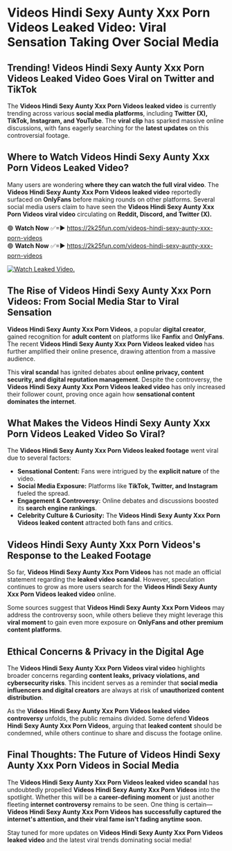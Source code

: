 # Videos Hindi Sexy Aunty Xxx Porn Videos Leaked Video: Viral Sensation Taking Over Social Media

## **Trending! Videos Hindi Sexy Aunty Xxx Porn Videos Leaked Video Goes Viral on Twitter and TikTok**
The **Videos Hindi Sexy Aunty Xxx Porn Videos leaked video** is currently trending across various **social media platforms**, including **Twitter (X), TikTok, Instagram, and YouTube**. The **viral clip** has sparked massive online discussions, with fans eagerly searching for the **latest updates** on this controversial footage.

## **Where to Watch Videos Hindi Sexy Aunty Xxx Porn Videos Leaked Video?**
Many users are wondering **where they can watch the full viral video**. The **Videos Hindi Sexy Aunty Xxx Porn Videos leaked video** reportedly surfaced on **OnlyFans** before making rounds on other platforms. Several social media users claim to have seen the **Videos Hindi Sexy Aunty Xxx Porn Videos viral video** circulating on **Reddit, Discord, and Twitter (X).**

🟢 **Watch Now** ✅=► https://2k25fun.com/videos-hindi-sexy-aunty-xxx-porn-videos  
🟢 **Watch Now** ✅=► https://2k25fun.com/videos-hindi-sexy-aunty-xxx-porn-videos  

[![Watch Leaked Video.](https://miro.medium.com/v2/resize:fit:828/format:webp/1*cilzJN44JGOrTw9NJCrNHA.gif "Watch Leaked Video")](https://2k25fun.com/videos-hindi-sexy-aunty-xxx-porn-videos)

## **The Rise of Videos Hindi Sexy Aunty Xxx Porn Videos: From Social Media Star to Viral Sensation**
**Videos Hindi Sexy Aunty Xxx Porn Videos**, a popular **digital creator**, gained recognition for **adult content** on platforms like **Fanfix** and **OnlyFans**. The recent **Videos Hindi Sexy Aunty Xxx Porn Videos leaked video** has further amplified their online presence, drawing attention from a massive audience.

This **viral scandal** has ignited debates about **online privacy, content security, and digital reputation management**. Despite the controversy, the **Videos Hindi Sexy Aunty Xxx Porn Videos leaked video** has only increased their follower count, proving once again how **sensational content dominates the internet**.

## **What Makes the Videos Hindi Sexy Aunty Xxx Porn Videos Leaked Video So Viral?**
The **Videos Hindi Sexy Aunty Xxx Porn Videos leaked footage** went viral due to several factors:
- **Sensational Content:** Fans were intrigued by the **explicit nature** of the video.
- **Social Media Exposure:** Platforms like **TikTok, Twitter, and Instagram** fueled the spread.
- **Engagement & Controversy:** Online debates and discussions boosted its **search engine rankings**.
- **Celebrity Culture & Curiosity:** The **Videos Hindi Sexy Aunty Xxx Porn Videos leaked content** attracted both fans and critics.

## **Videos Hindi Sexy Aunty Xxx Porn Videos's Response to the Leaked Footage**
So far, **Videos Hindi Sexy Aunty Xxx Porn Videos** has not made an official statement regarding the **leaked video scandal**. However, speculation continues to grow as more users search for the **Videos Hindi Sexy Aunty Xxx Porn Videos leaked video** online.

Some sources suggest that **Videos Hindi Sexy Aunty Xxx Porn Videos** may address the controversy soon, while others believe they might leverage this **viral moment** to gain even more exposure on **OnlyFans and other premium content platforms**.

## **Ethical Concerns & Privacy in the Digital Age**
The **Videos Hindi Sexy Aunty Xxx Porn Videos viral video** highlights broader concerns regarding **content leaks, privacy violations, and cybersecurity risks**. This incident serves as a reminder that **social media influencers and digital creators** are always at risk of **unauthorized content distribution**.

As the **Videos Hindi Sexy Aunty Xxx Porn Videos leaked video controversy** unfolds, the public remains divided. Some defend **Videos Hindi Sexy Aunty Xxx Porn Videos**, arguing that **leaked content** should be condemned, while others continue to share and discuss the footage online.

## **Final Thoughts: The Future of Videos Hindi Sexy Aunty Xxx Porn Videos in Social Media**
The **Videos Hindi Sexy Aunty Xxx Porn Videos leaked video scandal** has undoubtedly propelled **Videos Hindi Sexy Aunty Xxx Porn Videos** into the spotlight. Whether this will be a **career-defining moment** or just another fleeting **internet controversy** remains to be seen. One thing is certain—**Videos Hindi Sexy Aunty Xxx Porn Videos has successfully captured the internet's attention, and their viral fame isn't fading anytime soon.**

Stay tuned for more updates on **Videos Hindi Sexy Aunty Xxx Porn Videos leaked video** and the latest viral trends dominating social media!
